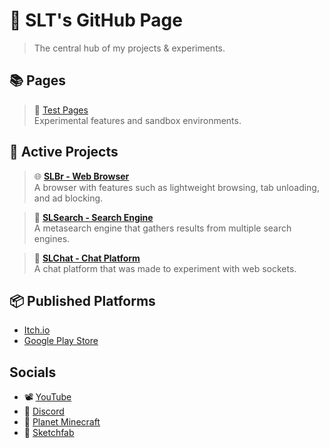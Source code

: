 <head>
  <link rel="shortcut icon" type="image/x-icon" href="/favicon.ico">
</head>

# 📄 SLT's GitHub Page
> The central hub of my projects & experiments.

## 📚 Pages
> 🧪 [Test Pages](../tests/)<br>
> Experimental features and sandbox environments.

## 🚀 Active Projects
> 🌐 [**SLBr - Web Browser**](https://github.com/SLT-World/SLBr)<br>
> A browser with features such as lightweight browsing, tab unloading, and ad blocking.

> 🔎 [**SLSearch - Search Engine**](https://slsearch.eu.org/)<br>
> A metasearch engine that gathers results from multiple search engines.

> 💬 [**SLChat - Chat Platform**](https://slchat.alwaysdata.net/)<br>
> A chat platform that was made to experiment with web sockets.

## 📦 Published Platforms  
- [Itch.io](https://sltworld.itch.io/)
- [Google Play Store](https://play.google.com/store/apps/developer?id=SLT+World)

## Socials
- 📽️ [YouTube](https://www.youtube.com/@SLT-World)
- 💬 [Discord](https://discord.gg/fNmFUjmcNn)
- 🧊 [Planet Minecraft](https://www.planetminecraft.com/member/slt_world/)
- 🗽 [Sketchfab](https://sketchfab.com/SLT_World)